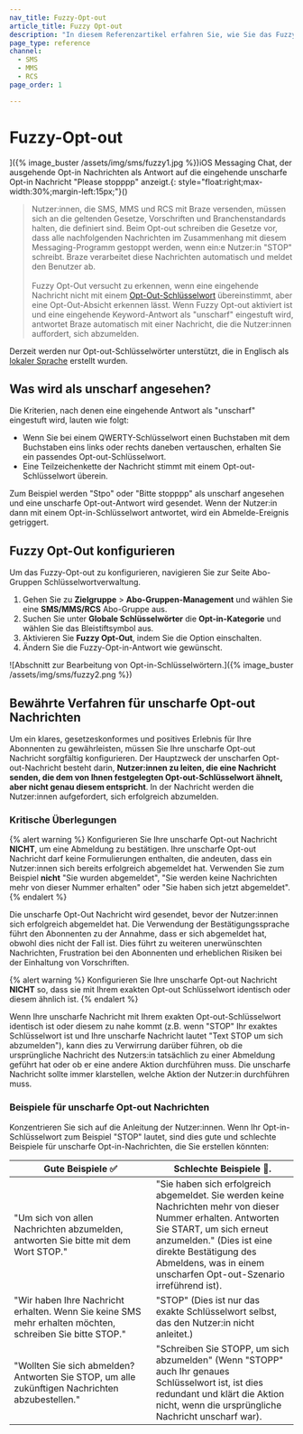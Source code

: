 ```yaml
---
nav_title: Fuzzy-Opt-out
article_title: Fuzzy Opt-out
description: "In diesem Referenzartikel erfahren Sie, wie Sie das Fuzzy-Opt-out konfigurieren, eine Einstellung, die erkennt, wenn eine eingehende Nachricht nicht mit einem Opt-out-Schlüsselwort übereinstimmt."
page_type: reference
channel:
  - SMS
  - MMS
  - RCS
page_order: 1

---
```


# Fuzzy-Opt-out

]({% image_buster /assets/img/sms/fuzzy1.jpg %})iOS Messaging Chat, der ausgehende Opt-in Nachrichten als Antwort auf die eingehende unscharfe Opt-in Nachricht "Please stopppp" anzeigt.{: style="float:right;max-width:30%;margin-left:15px;"}()

> Nutzer:innen, die SMS, MMS und RCS mit Braze versenden, müssen sich an die geltenden Gesetze, Vorschriften und Branchenstandards halten, die definiert sind. Beim Opt-out schreiben die Gesetze vor, dass alle nachfolgenden Nachrichten im Zusammenhang mit diesem Messaging-Programm gestoppt werden, wenn ein:e Nutzer:in "STOP" schreibt. Braze verarbeitet diese Nachrichten automatisch und meldet den Benutzer ab.<br><br>Fuzzy Opt-Out versucht zu erkennen, wenn eine eingehende Nachricht nicht mit einem [Opt-Out-Schlüsselwort]({{site.baseurl}}/user_guide/message_building_by_channel/sms_mms_rcs/keywords/optin_optout/) übereinstimmt, aber eine Opt-Out-Absicht erkennen lässt. Wenn Fuzzy Opt-out aktiviert ist und eine eingehende Keyword-Antwort als "unscharf" eingestuft wird, antwortet Braze automatisch mit einer Nachricht, die die Nutzer:innen auffordert, sich abzumelden.

Derzeit werden nur Opt-out-Schlüsselwörter unterstützt, die in Englisch als [lokaler Sprache]({{site.baseurl}}/user_guide/message_building_by_channel/sms/keywords/keyword_handling/#multi-language-support) erstellt wurden.

## Was wird als unscharf angesehen?

Die Kriterien, nach denen eine eingehende Antwort als "unscharf" eingestuft wird, lauten wie folgt:
- Wenn Sie bei einem QWERTY-Schlüsselwort einen Buchstaben mit dem Buchstaben eins links oder rechts daneben vertauschen, erhalten Sie ein passendes Opt-out-Schlüsselwort.
- Eine Teilzeichenkette der Nachricht stimmt mit einem Opt-out-Schlüsselwort überein.

Zum Beispiel werden "Stpo" oder "Bitte stopppp" als unscharf angesehen und eine unscharfe Opt-out-Antwort wird gesendet. Wenn der Nutzer:in dann mit einem Opt-in-Schlüsselwort antwortet, wird ein Abmelde-Ereignis getriggert.

## Fuzzy Opt-Out konfigurieren

Um das Fuzzy-Opt-out zu konfigurieren, navigieren Sie zur Seite Abo-Gruppen Schlüsselwortverwaltung.

1. Gehen Sie zu **Zielgruppe** > **Abo-Gruppen-Management** und wählen Sie eine **SMS/MMS/RCS** Abo-Gruppe aus.
2. Suchen Sie unter **Globale Schlüsselwörter** die **Opt-in-Kategorie** und wählen Sie das Bleistiftsymbol aus.
3. Aktivieren Sie **Fuzzy Opt-Out**, indem Sie die Option einschalten.
4. Ändern Sie die Fuzzy-Opt-in-Antwort wie gewünscht. 

\![Abschnitt zur Bearbeitung von Opt-in-Schlüsselwörtern.]({% image_buster /assets/img/sms/fuzzy2.png %})

## Bewährte Verfahren für unscharfe Opt-out Nachrichten

Um ein klares, gesetzeskonformes und positives Erlebnis für Ihre Abonnenten zu gewährleisten, müssen Sie Ihre unscharfe Opt-out Nachricht sorgfältig konfigurieren. Der Hauptzweck der unscharfen Opt-out-Nachricht besteht darin, **Nutzer:innen zu leiten, die eine Nachricht senden, die dem von Ihnen festgelegten Opt-out-Schlüsselwort ähnelt, aber nicht genau diesem entspricht**. In der Nachricht werden die Nutzer:innen aufgefordert, sich erfolgreich abzumelden.

### Kritische Überlegungen

{% alert warning %}
Konfigurieren Sie Ihre unscharfe Opt-out Nachricht **NICHT**, um eine Abmeldung zu bestätigen. Ihre unscharfe Opt-out Nachricht darf keine Formulierungen enthalten, die andeuten, dass ein Nutzer:innen sich bereits erfolgreich abgemeldet hat. Verwenden Sie zum Beispiel **nicht** "Sie wurden abgemeldet", "Sie werden keine Nachrichten mehr von dieser Nummer erhalten" oder "Sie haben sich jetzt abgemeldet".
{% endalert %}

Die unscharfe Opt-Out Nachricht wird gesendet, bevor der Nutzer:innen sich erfolgreich abgemeldet hat. Die Verwendung der Bestätigungssprache führt den Abonnenten zu der Annahme, dass er sich abgemeldet hat, obwohl dies nicht der Fall ist. Dies führt zu weiteren unerwünschten Nachrichten, Frustration bei den Abonnenten und erheblichen Risiken bei der Einhaltung von Vorschriften.

{% alert warning %}
Konfigurieren Sie Ihre unscharfe Opt-out Nachricht **NICHT** so, dass sie mit Ihrem exakten Opt-out Schlüsselwort identisch oder diesem ähnlich ist.
{% endalert %}

Wenn Ihre unscharfe Nachricht mit Ihrem exakten Opt-out-Schlüsselwort identisch ist oder diesem zu nahe kommt (z.B. wenn "STOP" Ihr exaktes Schlüsselwort ist und Ihre unscharfe Nachricht lautet "Text STOP um sich abzumelden"), kann dies zu Verwirrung darüber führen, ob die ursprüngliche Nachricht des Nutzers:in tatsächlich zu einer Abmeldung geführt hat oder ob er eine andere Aktion durchführen muss. Die unscharfe Nachricht sollte immer klarstellen, welche Aktion der Nutzer:in durchführen muss.

### Beispiele für unscharfe Opt-out Nachrichten

Konzentrieren Sie sich auf die Anleitung der Nutzer:innen. Wenn Ihr Opt-in-Schlüsselwort zum Beispiel "STOP" lautet, sind dies gute und schlechte Beispiele für unscharfe Opt-in-Nachrichten, die Sie erstellen könnten:

<table role="presentation" class="reset-td-br-1 reset-td-br-2">
  <thead>
    <tr>
      <th style="width: 50%">
        Gute Beispiele <span aria-hidden="true">✅</span>
      </th>
      <th style="width: 50%">
        Schlechte Beispiele <span aria-hidden="true">🚫.</span>
      </th>
    </tr>
  </thead>
  <tbody>
    <tr>
      <td>"Um sich von allen Nachrichten abzumelden, antworten Sie bitte mit dem Wort STOP."</td>
      <td>"Sie haben sich erfolgreich abgemeldet. Sie werden keine Nachrichten mehr von dieser Nummer erhalten. Antworten Sie START, um sich erneut anzumelden." (Dies ist eine direkte Bestätigung des Abmeldens, was in einem unscharfen Opt-out-Szenario irreführend ist).</td>
    </tr>
    <tr>
      <td>"Wir haben Ihre Nachricht erhalten. Wenn Sie keine SMS mehr erhalten möchten, schreiben Sie bitte STOP."</td>
      <td>"STOP" (Dies ist nur das exakte Schlüsselwort selbst, das den Nutzer:in nicht anleitet.)</td>
    </tr>
    <tr>
      <td>"Wollten Sie sich abmelden? Antworten Sie STOP, um alle zukünftigen Nachrichten abzubestellen."</td>
      <td>"Schreiben Sie STOPP, um sich abzumelden" (Wenn "STOPP" auch Ihr genaues Schlüsselwort ist, ist dies redundant und klärt die Aktion nicht, wenn die ursprüngliche Nachricht unscharf war).</td>
    </tr>
  </tbody>
</table>
